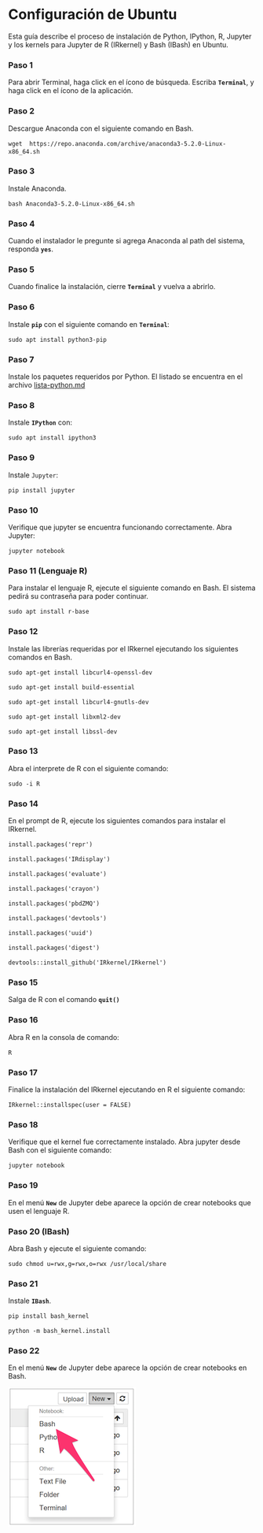 # Configuración de Ubuntu

Esta guía describe el proceso de instalación de Python, IPython, R, Jupyter y
los kernels para Jupyter de R (IRkernel) y Bash (IBash) en Ubuntu.


### Paso 1
Para abrir Terminal, haga click en el ícono de búsqueda. Escriba **`Terminal`**,
y haga click en el ícono de la aplicación.


### Paso 2
Descargue Anaconda con el siguiente comando en Bash.
```
wget  https://repo.anaconda.com/archive/anaconda3-5.2.0-Linux-x86_64.sh
```

### Paso 3
Instale Anaconda.
```
bash Anaconda3-5.2.0-Linux-x86_64.sh
```

### Paso 4
Cuando el instalador le pregunte si agrega Anaconda al path del sistema,
responda **`yes`**.

### Paso 5
Cuando finalice la instalación, cierre **`Terminal`** y vuelva a abrirlo.


### Paso 6
Instale **`pip`** con el siguiente comando en **`Terminal`**:
```
sudo apt install python3-pip
```

### Paso 7
Instale los paquetes requeridos por Python. El listado se encuentra
en el archivo [lista-python.md](lista-python.md)


### Paso 8
Instale **`IPython`** con:
```
sudo apt install ipython3
```

### Paso 9
Instale `Jupyter`:
```
pip install jupyter
```

### Paso 10
Verifique que jupyter se encuentra funcionando correctamente. Abra Jupyter:
```
jupyter notebook
```


### Paso 11 (Lenguaje R)
Para instalar el lenguaje R, ejecute el siguiente comando en Bash. El sistema
pedirá su contraseña para poder continuar.

```
sudo apt install r-base
```

### Paso 12
Instale las librerías requeridas por el IRkernel ejecutando los siguientes
comandos en Bash.

```
sudo apt-get install libcurl4-openssl-dev
```

```
sudo apt-get install build-essential
```

```
sudo apt-get install libcurl4-gnutls-dev
```

```
sudo apt-get install libxml2-dev
```

```
sudo apt-get install libssl-dev
```

### Paso 13
Abra el interprete de R con el siguiente comando:

```
sudo -i R
```

### Paso 14
En el prompt de R, ejecute los siguientes comandos para instalar el IRkernel.

```
install.packages('repr')
```

```
install.packages('IRdisplay')
```

```
install.packages('evaluate')
```

```
install.packages('crayon')
```

```
install.packages('pbdZMQ')
```

```
install.packages('devtools')
```

```
install.packages('uuid')
```

```
install.packages('digest')
```

```
devtools::install_github('IRkernel/IRkernel')
```

### Paso 15
Salga de R con el comando **`quit()`**

### Paso 16
Abra R en la consola de comando:

```
R
```

### Paso 17
Finalice la instalación del IRkernel ejecutando en R el siguiente comando:

```
IRkernel::installspec(user = FALSE)
```

### Paso 18
Verifique que el kernel fue correctamente instalado. Abra jupyter desde Bash con
el siguiente comando:
```
jupyter notebook
```



### Paso 19
En el menú **`New`** de Jupyter debe aparece la opción de crear notebooks que
usen el lenguaje R.


### Paso 20 (IBash)
Abra Bash y ejecute el siguiente comando:
```
sudo chmod u=rwx,g=rwx,o=rwx /usr/local/share
```

### Paso 21
Instale **`IBash`**.

```
pip install bash_kernel
```

```
python -m bash_kernel.install
```

### Paso 22
En el menú **`New`** de Jupyter debe aparece la opción de crear notebooks en
Bash.

![alt](images/macOS-jupyter-IBash.png)
